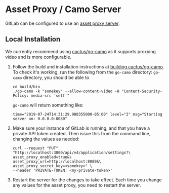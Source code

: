 # Asset Proxy / Camo Server

GitLab can be configured to use an [asset proxy server](https://docs.gitlab.com/ee/security/asset_proxy).

## Local Installation

We currently recommend using [cactus/go-camo](https://github.com/cactus/go-camo#how-it-works) as it supports proxying video and is more configurable.

1. Follow the build and installation instructions at 
   [building cactus/go-camo](https://github.com/cactus/go-camo#building). To check it's 
   working, run the following from the `go-camo` directory:
   `go-camo` directory, you should be able to

   ```shell
   cd build/bin
   ./go-camo -k "somekey" --allow-content-video -H "Content-Security-Policy: media-src 'self'"
   ```

   `go-camo` will return something like:

   ```shell
   time="2019-07-24T14:31:29.988355000-05:00" level="I" msg="Starting server on: 0.0.0.0:8080"
   ```

1. Make sure your instance of GitLab is running, and that you have a private API token created.
   Then issue this from the command line, changing the values as needed:

    ```shell
    curl --request "PUT" "http://localhost:3000/api/v4/application/settings?\
    asset_proxy_enabled=true&\
    asset_proxy_url=http://localhost:8080&\
    asset_proxy_secret_key=<somekey>" \
    --header 'PRIVATE-TOKEN: <my-private-token>'
    ```

1. Restart the server for the changes to take effect. Each time you change
   any values for the asset proxy, you need to restart the server.
